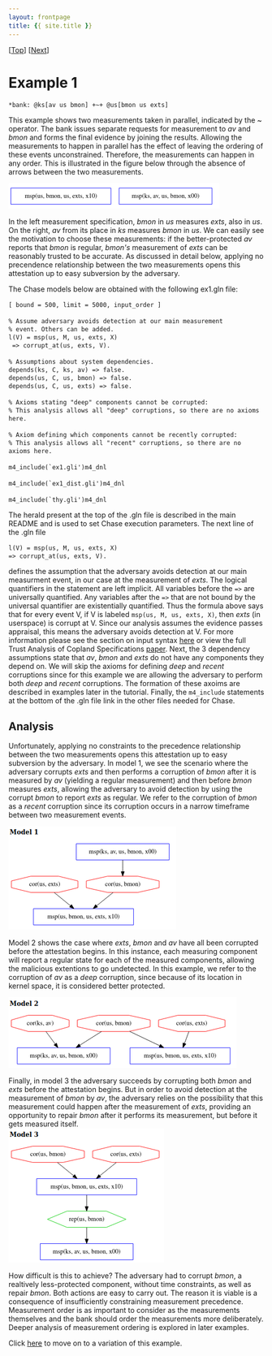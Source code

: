 ```yaml
---
layout: frontpage
title: {{ site.title }}
---
```


\[[Top](../README)\] \[[Next](../ex1b/ex1b)\]

# Example 1

```
*bank: @ks[av us bmon] +~+ @us[bmon us exts]
```

This example shows two measurements taken in parallel, indicated by the ~ 
operator. The bank issues separate requests for measurement
to *av* and *bmon* and forms the final evidence by joining the results. Allowing 
the measurements to happen in parallel has the effect of leaving the 
ordering of these events unconstrained. Therefore, the measurements can 
happen in any order. This is illustrated in the figure below through the 
absence of arrows between the two measurements. 
  
<img src="ex1_execution_semantics.png">

In the left measurement specification, *bmon* in *us* measures *exts*, also in *us*. 
On the right, *av* from its place in *ks* measures *bmon* 
in *us*. We can easily see the
motivation to choose these measurements: if the better-protected *av* reports that 
*bmon* is regular, *bmon's* measurement of *exts* can be reasonably trusted to be accurate. 
As discussed in detail below, applying no precendence relationship between the two measurements 
opens this attestation up to easy subversion by the adversary.  

The Chase models below are obtained with the following ex1.gln file:  
```
[ bound = 500, limit = 5000, input_order ]

% Assume adversary avoids detection at our main measurement
% event. Others can be added.
l(V) = msp(us, M, us, exts, X)
 => corrupt_at(us, exts, V).

% Assumptions about system dependencies.
depends(ks, C, ks, av) => false. 
depends(us, C, us, bmon) => false.
depends(us, C, us, exts) => false.

% Axioms stating "deep" components cannot be corrupted:
% This analysis allows all "deep" corruptions, so there are no axioms here.

% Axiom defining which components cannot be recently corrupted:
% This analysis allows all "recent" corruptions, so there are no axioms here.

m4_include(`ex1.gli')m4_dnl

m4_include(`ex1_dist.gli')m4_dnl

m4_include(`thy.gli')m4_dnl
``` 
  
The herald present at the top of the .gln file is described in the
main README and is used to set Chase execution parameters. The next
line of the .gln file
```
l(V) = msp(us, M, us, exts, X)
=> corrupt_at(us, exts, V).
```
defines the assumption that the adversary avoids detection at our main
measurment event, in our case at the measurement of *exts*. The
logical quantifiers in the statement are left implicit. All variables
before the `=>` are universally quantified. Any variables after the
`=>` that are not bound by the universal quantifier are existentially
quantified. Thus the formula above says that for every event V, if V
is labeled `msp(us, M, us, exts, X)`, then *exts* (in userspace) is
corrupt at V. Since our analysis assumes the evidence passes appraisal,
this means the adversary avoids detection at V. For more information please
see the section on input syntax
[here](https://ramsdell.github.io/chase/index.html#input) or view the
full Trust Analysis of Copland Specifications
[paper](https://copland-lang.org/resources/chase/ppdp/README).  Next,
the 3 dependency assumptions state that *av*, *bmon* and *exts* do not
have any components they depend on. We will skip the axioms for
defining *deep* and *recent* corruptions since for this example we are
allowing the adversary to perform both *deep* and *recent*
corruptions. The formation of these axoims are described in examples
later in the tutorial. Finally, the `m4_include` statements at the
bottom of the .gln file link in the other files needed for Chase.
  
## Analysis
Unfortunately, applying no constraints to the precedence relationship 
between the two measurements opens this attestation up to easy subversion 
by the adversary. In model 1, we see the scenario where the adversary corrupts *exts* 
and then performs a corruption of *bmon* after it is measured by *av* (yielding a regular 
measurement) and then before *bmon* measures *exts*, allowing the adversary to avoid detection 
by using the corrupt *bmon* to report *exts* as regular. We refer to the corruption of 
*bmon* as a *recent* corruption since its corruption occurs in a narrow timeframe between two measurement events.

<img src="./ex1_model1.png">  

Model 2 shows the case where *exts*, *bmon* and *av* have all been corrupted before the 
attestation begins. In this instance, each measuring component will report a regular state 
for each of the measured components, allowing the malicious extentions to go undetected. 
In this example, we refer to the corruption of *av* as a *deep* corruption, since because of 
its location in kernel space, it is considered better protected. 

<img src="./ex1_model2.png">
 
Finally, in model 3 the adversary succeeds by corrupting 
both *bmon* and *exts* before the attestation begins. But in order to avoid 
detection at the measurement of *bmon* by *av*, the adversary relies on the 
possibility that this measurement could happen after the measurement of *exts*, 
providing an opportunity to repair *bmon* after it performs its measurement, 
but before it gets measured itself.    
<img src="./ex1_model3.png">

How difficult is this to achieve? The adversary had to corrupt *bmon*, a realtively 
less-protected component, without time constraints, as well as repair *bmon*. 
Both actions are easy to carry out. The reason it is viable is a consequence of 
insufficiently constraining measurement precedence. Measurement order is as 
important to consider as the measurements themselves and the bank should order the measurements 
more deliberately. Deeper analysis of measurement ordering is explored in later examples.
    
  
Click [here](../ex1b/ex1b.md) to move on to a variation of this example.
  
